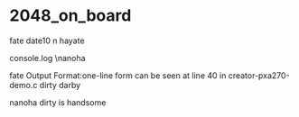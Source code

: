 2048_on_board
=============
fate
date10
n
hayate

console.log \nanoha

fate
Output Format:one-line form can be seen at line 40 in creator-pxa270-demo.c
dirty
darby

nanoha
dirty is handsome
